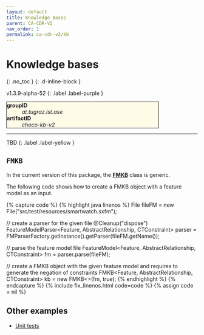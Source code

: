 ```yaml
---
layout: default
title: Knowledge Bases
parent: CA-CDR-V2
nav_order: 1
permalink: ca-cdr-v2/kb
---
```


# Knowledge bases
{: .no_toc }
{: .d-inline-block }

v1.3.9-alpha-52
{: .label .label-purple }

<dl style="background:#FEFBE7; border:solid 1px black; width:400px;">
    <dt><strong>groupID</strong></dt>
    <dd><em>at.tugraz.ist.ase</em></dd>
    <dt><strong>artifactID</strong></dt>
    <dd><em>choco-kb-v2</em></dd>
</dl>

---

TBD
{: .label .label-yellow }

## `FMKB`

In the current version of this package, the [**FMKB**](https://github.com/manleviet/CA-CDR-V2/blob/21-uses-generics-for-feature-model/chocokb-package/src/main/java/at/tugraz/ist/ase/kb/fm/FMKB.java)
class is generic.

The following code shows how to create a FMKB object with a feature model as an input.

{% capture code %}
{% highlight java linenos %}
File fileFM = new File("src/test/resources/smartwatch.sxfm");

// create a parser for the given file
@Cleanup("dispose")
FeatureModelParser<Feature, AbstractRelationship<Feature>, CTConstraint> parser = FMParserFactory.getInstance().getParser(fileFM.getName());

// parse the feature model file
FeatureModel<Feature, AbstractRelationship<Feature>, CTConstraint> fm = parser.parse(fileFM);

// create a FMKB object with the given feature model and requires to generate the negation of constraints
FMKB<Feature, AbstractRelationship<Feature>, CTConstraint> kb = new FMKB<>(fm, true);
    {% endhighlight %}
    {% endcapture %}
    {% include fix_linenos.html code=code %}
    {% assign code = nil %}

## Other examples

- [Unit tests](https://github.com/manleviet/CA-CDR-V2/tree/21-uses-generics-for-feature-model/chocokb-package/src/test/java/at/tugraz/ist/ase/kb/fm)



[//]: # (The package allows to manage a CSP representation of a knowledge base/feature model using an abstract class [**KB**]&#40;&#41;.)

[//]: # (It provides the following functionalities:)

[//]: # ()
[//]: # (You can implement your knowledge base by inheriting the [**KB**]&#40;&#41; class.)

[//]: # (You can find an implementation of **Renault** and **PC** knowledge bases in here and here.)

[//]: # (You can also find an implementation of a CSP representation for feature models &#40;**FMKB** class&#41; in here.)

[//]: # (The input of **FMKB** is a **FeatureModel** object &#40;from [fm-package]&#40;&#41;&#41;.)

[//]: # (So, you can use **FMKB** for all feature models you have, i.e., no need to implement a specific [**KB**]&#40;&#41; class compared to **PC** or **Renault**.)

[//]: # ()
[//]: # (For each KB &#40;KB class&#41;, you will have a list of variables &#40;Variable class&#41;, each variable has a domain &#40;Domain class&#41;, and a list of constraints &#40;Constraint class&#41;. There are two types of variables, i.e., integer variables &#40;IntVariable class&#41; and bool variables &#40;BoolVariable class&#41;.)

[//]: # ()
[//]: # (For feature models, each feature is a bool variable.)

[//]: # (For Renault and PC, each variable is an integer variable.)

[//]: # ()
[//]: # (Each Constraint class manages many Choco constraints and maybe many negations of these Choco constraints. Negative Choco constraints are very important to the WipeOutR algorithms.)

[//]: # ()
[//]: # (Why does a Constraint object manage many Choco constraints?)

[//]: # (A Constraint object represents a CSP constraint. In Choco Solver, a CSP constraint will be translated into many Choco constraints in some cases. For example, in the following figure, line 46 shows a CSP constraint “4wheel = yes => type = xdrive”. After executing line 46, we have 4 Choco constraints in the model &#40;see the panel Debug&#41;.)

[//]: # (![]&#40;img/Picture 1.png&#41;)

[//]: # ()
[//]: # (Example – how to use Variable, Domain, and Constraint classes:)

[//]: # (-	3 unit tests)

[//]: # (-	PC knowledge base &#40;focus on the functions defineDomains, defineVariables, and defineConstraints&#41;)

[//]: # (-	FMKB &#40;focus on the functions defineDomains, defineVariables, and defineConstraints&#41;)

[//]: # ()
[//]: # (Example – how to create and use an object of FMKB, PCKB, and RenaultKB:)

[//]: # (-	FMKB)

[//]: # (-	PCKB)

[//]: # (-	RenaultKB)

[//]: # (-	KBStatistics)
